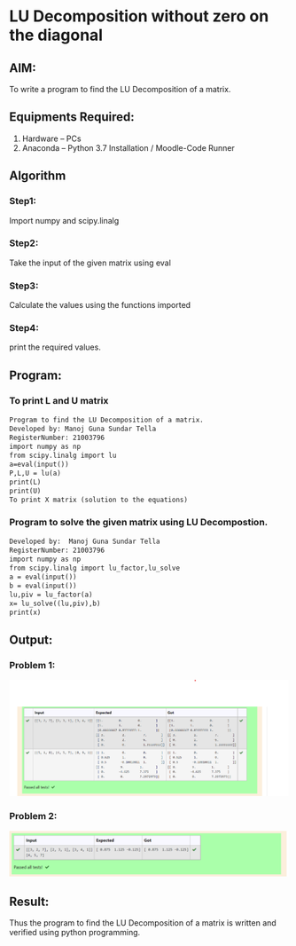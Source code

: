 # LU Decomposition without zero on the diagonal

## AIM:
To write a program to find the LU Decomposition of a matrix.

## Equipments Required:
1. Hardware – PCs
2. Anaconda – Python 3.7 Installation / Moodle-Code Runner

## Algorithm
### Step1:
Import numpy and scipy.linalg
### Step2:
Take the input of the given matrix using eval
### Step3:
Calculate the values using the functions imported
### Step4:
print the required values.  

## Program:
### To print L and U matrix
~~~
Program to find the LU Decomposition of a matrix.
Developed by: Manoj Guna Sundar Tella
RegisterNumber: 21003796
import numpy as np
from scipy.linalg import lu
a=eval(input())
P,L,U = lu(a)
print(L)
print(U)
To print X matrix (solution to the equations)
~~~

### Program to solve the given matrix using LU Decompostion.
~~~ 
Developed by:  Manoj Guna Sundar Tella
RegisterNumber: 21003796
import numpy as np
from scipy.linalg import lu_factor,lu_solve
a = eval(input())
b = eval(input())
lu,piv = lu_factor(a)
x= lu_solve((lu,piv),b)
print(x)
~~~
## Output:
### Problem 1:
![Github logo](LUD.png)
### Problem 2:
![Github logo](lude.png)

## Result:
Thus the program to find the LU Decomposition of a matrix is written and verified using python programming.

